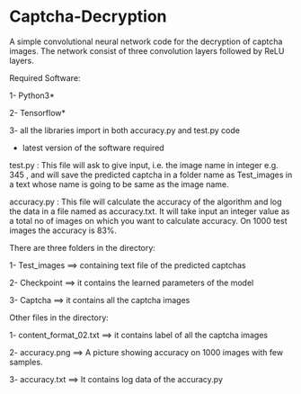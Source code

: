 # Captcha-Decryption
A simple convolutional neural network code for the decryption of captcha images. 
The network consist of three convolution layers followed by ReLU layers.

Required Software:

1- Python3*

2- Tensorflow* 

3- all the libraries import in both accuracy.py and test.py code

* latest version of the software required

test.py :
This file will ask to give input, i.e. the image name in integer e.g. 345 , and will save the predicted captcha in a folder name as Test_images in a text whose name is going to be same as the image name.

accuracy.py :
This file will calculate the accuracy of the algorithm and log the data in a file named as accuracy.txt. It will take input an integer value as a total no of images on which you want to calculate accuracy. 
On 1000 test images the accuracy is 83%.

There are three folders in the directory:

1- Test_images  ==> containing text file of the predicted captchas

2- Checkpoint   ==> it contains the learned parameters of the model 

3- Captcha      ==> it contains all the captcha images 


Other files in the directory:

1- content_format_02.txt  ==> it contains label of all the captcha images

2- accuracy.png           ==> A picture showing accuracy on 1000 images with few samples.

3- accuracy.txt           ==> It contains log data of the accuracy.py 


